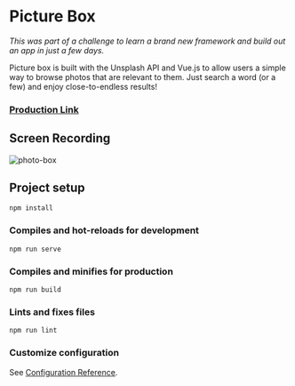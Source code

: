 # Picture Box
_This was part of a challenge to learn a brand new framework and build out an app in just a few days._

Picture box is built with the Unsplash API and Vue.js to allow users a simple way to browse photos that are relevant to them. 
Just search a word (or a few) and enjoy close-to-endless results!

### [Production Link](http://picture-box.herokuapp.com/)

## Screen Recording
![photo-box](https://user-images.githubusercontent.com/50784336/72231512-1ce05400-3579-11ea-8076-96ca0f97a32d.gif)


## Project setup
```
npm install
```

### Compiles and hot-reloads for development
```
npm run serve
```

### Compiles and minifies for production
```
npm run build
```

### Lints and fixes files
```
npm run lint
```

### Customize configuration
See [Configuration Reference](https://cli.vuejs.org/config/).
